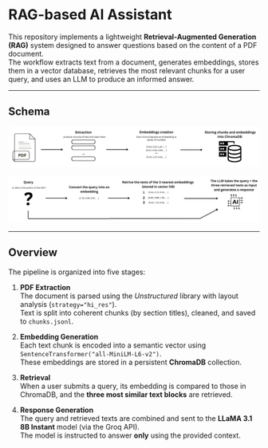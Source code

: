# RAG-based AI Assistant

This repository implements a lightweight **Retrieval-Augmented Generation (RAG)** system designed to answer questions based on the content of a PDF document.  
The workflow extracts text from a document, generates embeddings, stores them in a vector database, retrieves the most relevant chunks for a user query, and uses an LLM to produce an informed answer.

---

## Schema

<p align="center">
  <img src="images/embeddings.png" alt="Embedding creation process" width="750"/>
</p>

<p align="center">
  <img src="images/embeddings_.png" alt="Retrieval and LLM interaction" width="750"/>
</p>

---

## Overview

The pipeline is organized into five stages:

1. **PDF Extraction**  
   The document is parsed using the *Unstructured* library with layout analysis (`strategy="hi_res"`).  
   Text is split into coherent chunks (by section titles), cleaned, and saved to `chunks.jsonl`.

2. **Embedding Generation**  
   Each text chunk is encoded into a semantic vector using `SentenceTransformer("all-MiniLM-L6-v2")`.  
   These embeddings are stored in a persistent **ChromaDB** collection.

3. **Retrieval**  
   When a user submits a query, its embedding is compared to those in ChromaDB, and the **three most similar text blocks** are retrieved.

4. **Response Generation**  
   The query and retrieved texts are combined and sent to the **LLaMA 3.1 8B Instant** model (via the Groq API).  
   The model is instructed to answer **only** using the provided context.

